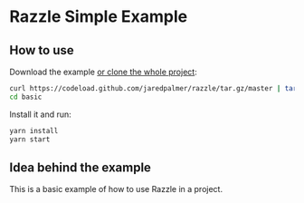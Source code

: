 # Razzle Simple Example

## How to use
Download the example [or clone the whole project](https://github.com/jaredpalmer/razzle.git):

```bash
curl https://codeload.github.com/jaredpalmer/razzle/tar.gz/master | tar -xz --strip=2 razzle-master/examples/simple
cd basic
```

Install it and run:

```bash
yarn install
yarn start
```

## Idea behind the example
This is a basic example of how to use Razzle in a project.